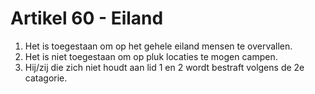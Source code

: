 # Artikel 60 - Eiland

1. Het is toegestaan om op het gehele eiland mensen te overvallen.
2. Het is niet toegestaan om op pluk locaties te mogen campen.
3. Hij/zij die zich niet houdt aan lid 1 en 2 wordt bestraft volgens de 2e catagorie.
